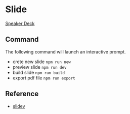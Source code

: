 # Slide

[Speaker Deck](https://speakerdeck.com/ken7253)

## Command

The following command will launch an interactive prompt.

- crete new slide `npm run new`
- preview slide `npm run dev`
- build slide `npm run build`
- export pdf file `npm run export`

## Reference

- [slidev](https://ja.sli.dev/)